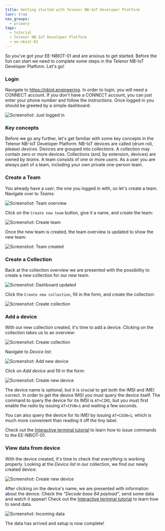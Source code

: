 ```yaml
---
title: Getting started with Telenor NB-IoT Developer Platform
lunr: true
nav_groups:
  - primary
tags:
  - tutorial
  - Telenor NB-IoT Developer Platform
  - ee-nbiot-01
---
```


So you've got your EE-NBIOT-01 and are anxious to get started. Before the fun can start we need to complete some steps in the Telenor NB-IoT Developer Platform. Let's go!

### Login
Navigate to https://nbiot.engineering. In order to login, you will need a CONNECT account. If you don't have a CONNECT account, you can just enter your phone number and follow the instructions. Once logged in you should be greeted by a simple dashboard:

![Screenshot: Just logged in](img/fresh-login.png)

### Key concepts
Before we go any further, let's get familiar with some key concepts in the Telenor NB-IoT Developer Platform: NB-IoT devices are called (drum roll, please) _devices_. Devices are grouped into _collections_. A collection may contain zero or more devices. Collections (and, by extension, devices) are owned by _teams_. A team consists of one or more _users_. As a user you are always part of a team, including your own private one-person team. 

### Create a Team
You already have a _user_, the one you logged in with, so let's create a team. Navigate over to *Teams*:

![Screenshot: Team overview](img/team-overview.png)

Click on the `Create new team` button, give it a name, and create the team:

![Screenshot: Create team](img/create-team.png)

Once the new team is created, the team overview is updated to show the new team:

![Screenshot: Team created](img/team-created.png)

### Create a Collection
Back at the collection overview we are presented with the possibility to create a new collection for our new team.

![Screenshot: Dashboard updated](img/dashboard-team-created.png)

Click the `Create new collection`, fill in the form, and create the collection:

![Screenshot: Create collection](img/create-collection.png)

### Add a device
With our new collection created, it's time to add a device. Clicking on the collection takes us to an overview:

![Screenshot: Create collection](img/collection-created.png)

Navigate to _Device list_:

![Screenshot: Add new device](img/add-new-device.png)

Click on _Add device_ and fill in the form:

![Screenshot: Create new device](img/create-new-device.png)

The device name is optional, but it is crucial to get both the IMSI and IMEI correct. In order to get the device IMSI you must query the device itself. The command to query the device for its IMSI is `AT+CIMI`, but you must first enable the radio by issuing `AT+CFUN=1` and waiting a few seconds.

You can also query the device for its IMEI by issuing `AT+CGSN=1`, which is much more convenient than reading it off the tiny label.

Check out the [Interactive terminal tutorial](interactive-terminal.html) to learn how to issue commands to the EE-NBIOT-01.

### View data from device
With the device created, it's time to check that everything is working properly. Looking at the _Device list_ in our collection, we find our newly created device:

![Screenshot: Create new device](img/device-list.png)

After clicking on the device's name, we are presented with information about the device. Check the _"Decode base 64 payload"_, send some data and watch it appear! Check out the [Interactive terminal tutorial](interactive-terminal.html) to learn how to send data.

![Screenshot: Incoming data](img/glorious-data.png)

The data has arrived and setup is now complete! 
